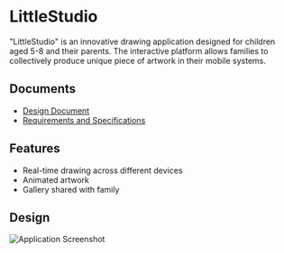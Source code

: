 # LittleStudio 

"LittleStudio" is an innovative drawing application designed for children aged 5-8 and their parents. The interactive platform allows families to collectively produce unique piece of artwork in their mobile systems.

## Documents 

- [Design Document](../../wiki/Design-Document)
- [Requirements and Specifications](../../wiki/Requirements-and-Specifications)

## Features

- Real-time drawing across different devices
- Animated artwork
- Gallery shared with family

## Design 

![Application Screenshot](https://github.com/snuhcs-course/swpp-2023-project-team-9/assets/52521749/578c533f-6cb7-4f6b-b3e3-b8d18db20703)